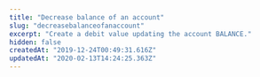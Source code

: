 ```yaml
---
title: "Decrease balance of an account"
slug: "decreasebalanceofanaccount"
excerpt: "Create a debit value updating the account BALANCE."
hidden: false
createdAt: "2019-12-24T00:49:31.616Z"
updatedAt: "2020-02-13T14:24:25.363Z"
---
```

